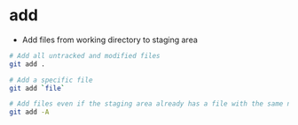 # add

- Add files from working directory to staging area

```sh
# Add all untracked and modified files
git add .

# Add a specific file
git add `file`

# Add files even if the staging area already has a file with the same name
git add -A
```
